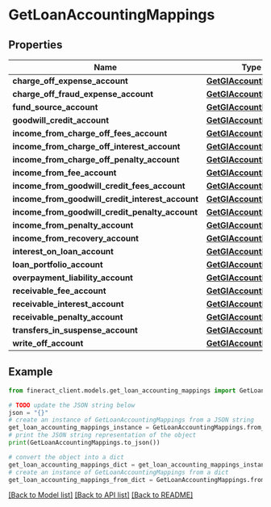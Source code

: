 # GetLoanAccountingMappings


## Properties

Name | Type | Description | Notes
------------ | ------------- | ------------- | -------------
**charge_off_expense_account** | [**GetGlAccountMapping**](GetGlAccountMapping.md) |  | [optional] 
**charge_off_fraud_expense_account** | [**GetGlAccountMapping**](GetGlAccountMapping.md) |  | [optional] 
**fund_source_account** | [**GetGlAccountMapping**](GetGlAccountMapping.md) |  | [optional] 
**goodwill_credit_account** | [**GetGlAccountMapping**](GetGlAccountMapping.md) |  | [optional] 
**income_from_charge_off_fees_account** | [**GetGlAccountMapping**](GetGlAccountMapping.md) |  | [optional] 
**income_from_charge_off_interest_account** | [**GetGlAccountMapping**](GetGlAccountMapping.md) |  | [optional] 
**income_from_charge_off_penalty_account** | [**GetGlAccountMapping**](GetGlAccountMapping.md) |  | [optional] 
**income_from_fee_account** | [**GetGlAccountMapping**](GetGlAccountMapping.md) |  | [optional] 
**income_from_goodwill_credit_fees_account** | [**GetGlAccountMapping**](GetGlAccountMapping.md) |  | [optional] 
**income_from_goodwill_credit_interest_account** | [**GetGlAccountMapping**](GetGlAccountMapping.md) |  | [optional] 
**income_from_goodwill_credit_penalty_account** | [**GetGlAccountMapping**](GetGlAccountMapping.md) |  | [optional] 
**income_from_penalty_account** | [**GetGlAccountMapping**](GetGlAccountMapping.md) |  | [optional] 
**income_from_recovery_account** | [**GetGlAccountMapping**](GetGlAccountMapping.md) |  | [optional] 
**interest_on_loan_account** | [**GetGlAccountMapping**](GetGlAccountMapping.md) |  | [optional] 
**loan_portfolio_account** | [**GetGlAccountMapping**](GetGlAccountMapping.md) |  | [optional] 
**overpayment_liability_account** | [**GetGlAccountMapping**](GetGlAccountMapping.md) |  | [optional] 
**receivable_fee_account** | [**GetGlAccountMapping**](GetGlAccountMapping.md) |  | [optional] 
**receivable_interest_account** | [**GetGlAccountMapping**](GetGlAccountMapping.md) |  | [optional] 
**receivable_penalty_account** | [**GetGlAccountMapping**](GetGlAccountMapping.md) |  | [optional] 
**transfers_in_suspense_account** | [**GetGlAccountMapping**](GetGlAccountMapping.md) |  | [optional] 
**write_off_account** | [**GetGlAccountMapping**](GetGlAccountMapping.md) |  | [optional] 

## Example

```python
from fineract_client.models.get_loan_accounting_mappings import GetLoanAccountingMappings

# TODO update the JSON string below
json = "{}"
# create an instance of GetLoanAccountingMappings from a JSON string
get_loan_accounting_mappings_instance = GetLoanAccountingMappings.from_json(json)
# print the JSON string representation of the object
print(GetLoanAccountingMappings.to_json())

# convert the object into a dict
get_loan_accounting_mappings_dict = get_loan_accounting_mappings_instance.to_dict()
# create an instance of GetLoanAccountingMappings from a dict
get_loan_accounting_mappings_from_dict = GetLoanAccountingMappings.from_dict(get_loan_accounting_mappings_dict)
```
[[Back to Model list]](../README.md#documentation-for-models) [[Back to API list]](../README.md#documentation-for-api-endpoints) [[Back to README]](../README.md)



